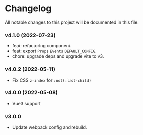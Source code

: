 # Changelog

All notable changes to this project will be documented in this file.

### v4.1.0 (2022-07-23)

- feat: refactoring component.
- feat: export `Props` `Events` `DEFAULT_CONFIG`.
- chore: upgrade deps and upgrade vite to v3.

### v4.0.2 (2022-05-11)

- Fix CSS `z-index` for `:not(:last-child)`

### v4.0.0 (2022-05-08)

- Vue3 support

### v3.0.0

- Update webpack config and rebuild.
